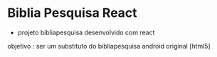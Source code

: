 # Biblia Pesquisa React

- projeto bibliapesquisa desenvolvido com react

objetivo : ser um substituto do bibliapesquisa android original [html5]


